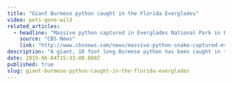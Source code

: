 ```yaml
---
title: "Giant Burmese python caught in the Florida Everglades"
video: pets-gone-wild
related_articles:
  - headline: "Massive python captured in Everglades National Park in Florida"
    source: "CBS News"
    link: "http://www.cbsnews.com/news/massive-python-snake-captured-everglades-national-park-florida/"
description: "A giant, 18 foot long Burmese python has been caught in the FL Everglades. Watch _Pets Gone Wild_ for the backstory. "
date: 2015-06-04T15:33:00.000Z
published: true
slug: giant-burmese-python-caught-in-the-florida-everglades
---
```


